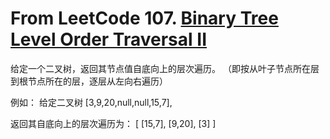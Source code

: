 # From LeetCode 107. [Binary Tree Level Order Traversal II](https://leetcode-cn.com/problems/binary-tree-level-order-traversal-ii/)

给定一个二叉树，返回其节点值自底向上的层次遍历。 （即按从叶子节点所在层到根节点所在的层，逐层从左向右遍历）

例如：
给定二叉树 [3,9,20,null,null,15,7],

返回其自底向上的层次遍历为：
[
[15,7],
[9,20],
[3]
]
